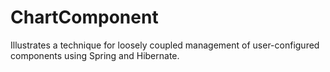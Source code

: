 # ChartComponent
Illustrates a technique for loosely coupled management of user-configured components using Spring and Hibernate. 
